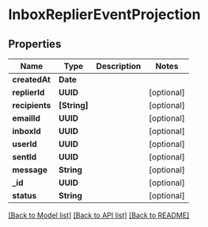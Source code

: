 # InboxReplierEventProjection

## Properties
Name | Type | Description | Notes
------------ | ------------- | ------------- | -------------
**createdAt** | **Date** |  | 
**replierId** | **UUID** |  | [optional] 
**recipients** | **[String]** |  | [optional] 
**emailId** | **UUID** |  | [optional] 
**inboxId** | **UUID** |  | [optional] 
**userId** | **UUID** |  | [optional] 
**sentId** | **UUID** |  | [optional] 
**message** | **String** |  | [optional] 
**_id** | **UUID** |  | [optional] 
**status** | **String** |  | [optional] 

[[Back to Model list]](../README#documentation-for-models) [[Back to API list]](../README#documentation-for-api-endpoints) [[Back to README]](../README)


